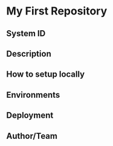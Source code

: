 # My First Repository

## System ID

## Description

## How to setup locally

## Environments

## Deployment

## Author/Team
